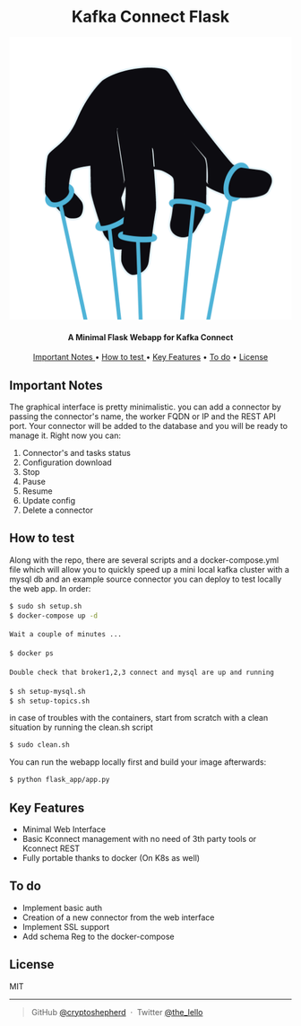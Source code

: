 <h1 align="center">
  <br>
  Kafka Connect Flask
  <br>
</h1>

![kcf](puppet.png)

<h4 align="center">A Minimal Flask Webapp for Kafka Connect</h4>



<p align="center">
  <a href="#key-features">Important Notes </a> •
  <a href="#key-features">How to test </a> •
  <a href="#key-features">Key Features</a> •
  <a href="#credits">To do</a> •
  <a href="#license">License</a>
</p>

## Important Notes

The graphical interface is pretty minimalistic. you can add a connector by passing the connector's name, 
the worker FQDN or IP and the REST API port. Your connector will be added to the database and you will be
ready to manage it. Right now you can:

1) Connector's and tasks status
2) Configuration download
3) Stop
4) Pause
5) Resume
6) Update config
7) Delete a connector

## How to test

Along with the repo, there are several scripts and a docker-compose.yml file which will allow you to quickly
speed up a mini local kafka cluster with a mysql db and an example source connector you can deploy to test
locally the web app. In order:

```bash
$ sudo sh setup.sh
$ docker-compose up -d

Wait a couple of minutes ...

$ docker ps 

Double check that broker1,2,3 connect and mysql are up and running

$ sh setup-mysql.sh
$ sh setup-topics.sh
```

in case of troubles with the containers, start from scratch with a clean situation by running the clean.sh script

```bash
$ sudo clean.sh
```

You can run the webapp locally first and build your image afterwards:

```bash
$ python flask_app/app.py
```


## Key Features

* Minimal Web Interface
* Basic Kconnect management with no need of 3th party tools or Kconnect REST
* Fully portable thanks to docker (On K8s as well)


## To do

* Implement basic auth
* Creation of a new connector from the web interface
* Implement SSL support
* Add schema Reg to the docker-compose



## License

MIT

---

> GitHub [@cryptoshepherd](https://github.com/) &nbsp;&middot;&nbsp;
> Twitter [@the_lello](https://twitter.com/)

